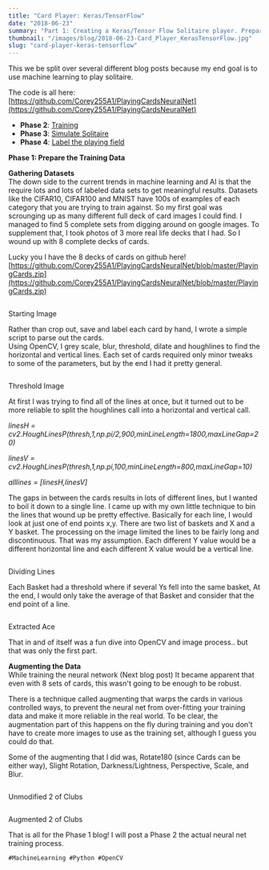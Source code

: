 ```yaml
---
title: "Card Player: Keras/TensorFlow"
date: "2018-06-23"
summary: "Part 1: Creating a Keras/Tensor Flow Solitaire player. Prepare the Dataset!"
thumbnail: "/images/blog/2018-06-23-Card_Player_KerasTensorFlow.jpg"
slug: "card-player-keras-tensorflow"
---
```

This we be split over several different blog posts because my end goal is to use machine learning to play solitaire. 

The code is all here: [https://github.com/Corey255A1/PlayingCardsNeuralNet](https://github.com/Corey255A1/PlayingCardsNeuralNet)

* **Phase 2**: [Training](/single-post/card-player-keras-training)
* **Phase 3**: [Simulate Solitaire](/single-post/card-player-command-line-solitaire)
* **Phase 4**: [Label the playing field](/single-post/card-player-detecting-cards)

**Phase 1: Prepare the Training Data**

**Gathering Datasets**  
The down side to the current trends in machine learning and AI is that the require lots and lots of labeled data sets to get meaningful results. Datasets like the CIFAR10, CIFAR100 and MNIST have 100s of examples of each category that you are trying to train against. So my first goal was scrounging up as many different full deck of card images I could find. I managed to find 5 complete sets from digging around on google images. To supplement that, I took photos of 3 more real life decks that I had. So I wound up with 8 complete decks of cards. 

Lucky you I have the 8 decks of cards on github here!  
[https://github.com/Corey255A1/PlayingCardsNeuralNet/blob/master/PlayingCards.zip](https://github.com/Corey255A1/PlayingCardsNeuralNet/blob/master/PlayingCards.zip) 

<p class="blog-img center lg">
    <img src="/images/blog/cards8-sm.jpg" alt="">
    <div class="center">Starting Image</div>
</p>

Rather than crop out, save and label each card by hand, I wrote a simple script to parse out the cards.  
Using OpenCV, I grey scale, blur, threshold, dilate and houghlines to find the horizontal and vertical lines. Each set of cards required only minor tweaks to some of the parameters, but by the end I had it pretty general.

<p class="blog-img center lg">
    <img src="/images/blog/cards_process1-sm.jpg" alt="">
    <div class="center">Threshold Image</div>
</p>

At first I was trying to find all of the lines at once, but it turned out to be more reliable to split the houghlines call into a horizontal and vertical call.

*linesH = cv2.HoughLinesP(thresh,1,np.pi/2,900,minLineLength=1800,maxLineGap=20)*

*linesV = cv2.HoughLinesP(thresh,1,np.pi,100,minLineLength=800,maxLineGap=10)*

*alllines = [linesH,linesV]*


The gaps in between the cards results in lots of different lines, but I wanted to boil it down to a single line. I came up with my own little technique to bin the lines that wound up be pretty effective. Basically for each line, I would look at just one of end points x,y. There are two list of baskets and X and a Y basket. The processing on the image limited the lines to be fairly long and discontinuous. That was my assumption. Each different Y value would be a different horizontal line and each different X value would be a vertical line.

<p class="blog-img center lg">
    <img src="/images/blog/cards_process2-sm.jpg" alt="">
    <div class="center">Dividing Lines</div>
</p>

Each Basket had a threshold where if several Ys fell into the same basket, At the end, I would only take the average of that Basket and consider that the end point of a line. 

<p class="blog-img center md">
    <img src="/images/blog/aceofspades.jpg" alt="">
    <div class="center">Extracted Ace</div>
</p>

That in and of itself was a fun dive into OpenCV and image process.. but that was only the first part.

**Augmenting the Data**  
While training the neural network (Next blog post) It became apparent that even with 8 sets of cards, this wasn't going to be enough to be robust. 

There is a technique called augmenting that warps the cards in various controlled ways, to prevent the neural net from over-fitting your training data and make it more reliable in the real world. To be clear, the augmentation part of this happens on the fly during training and you don't have to create more images to use as the training set, although I guess you could do that. 

Some of the augmenting that I did was, Rotate180 (since Cards can be either way), Slight Rotation, Darkness/Lightness, Perspective, Scale, and Blur.

<p class="blog-img center md">
    <img src="/images/blog/card2c_normal.jpg" alt="">
    <div class="center">Unmodified 2 of Clubs</div>
</p>

<p class="blog-img center md">
    <img src="/images/blog/card2c_warped.jpg" alt="">
    <div class="center">Augmented 2 of Clubs</div>
</p>


That is all for the Phase 1 blog! I will post a Phase 2 the actual neural net training process. 

`#MachineLearning #Python #OpenCV`